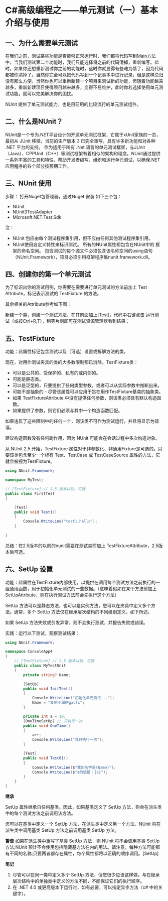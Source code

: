 # C#高级编程之——单元测试（一）基本介绍与使用

## 一、为什么需要单元测试

在我们之前，测试某些功能是否能够正常运行时，我们都将代码写到Main方法中，当我们测试第二个功能时，我们只能选择将之前的代码清掉，重新编写。此时，如果你还想重新测试你之前的功能时，这时你就显得有些难为情了，因为代码都被你清掉了。当然你完全可以把代码写到一个记事本中进行记录，但是这样总归没有那么方便。当然你也可以重新新建一个项目来测试新的功能，但随着功能越来越多，重新新建项目使得项目越来越多，变得不易维护，此时你若选择使用单元测试功能，就可以完美解决你的困扰。

NUnit 提供了单元测试能力，也是目前用的比较流行的单元测试组件。

## 二、什么是NUnit？

NUnit是一个专为.NET平台设计的开源单元测试框架，它属于xUnit家族的一员，最初从 JUnit 移植，当前的生产版本 3 已完全重写，具有许多新功能和对各种 .NET 平台的支持。
作为适用于所有 .Net 语言的单元测试框架，与JUnit（Java）、CPPUnit（C++）等测试框架有着相似的架构和理念。NUnit通过提供一系列丰富的工具和特性，帮助开发者编写、组织和运行单元测试，以确保.NET应用程序的各个部分按预期工作。

## 三、NUnit 使用

步骤：
打开Nuget包管理器，通过Nuget 安装 如下三个包：

- NUnit
- NUnit3TestAdapter
- Microsoft.NET.Test.Sdk

注：

- NUnit 包应由每个测试程序集引用，但不应由任何其他测试程序集引用。
- NUnit使用自定义特性来标识测试。 所有的NUnit属性都包含在NUnit中的 框架的命名空间。 包含测试的每个源文件必须包含该名称空间的using语句（NUnit.Framework），项目必须引用框架程序集nunit.framework.dll。

## 四、创建你的第一个单元测试

为了标识出你的测试用例，你需要在需要进行单元测试的方法前加上 Test Attribute，标记表示测试的 TestFixture 的方法。

其余相关的Attribute参考如下图：

新建一个类，创建一个测试方法，在其前面加上[Test]，代码中右键点击 运行测试（或按Ctrl+R,T），稍等片刻即可在测试资源管理器看到结果：

## 五、TestFixture

功能：此属性标记包含测试以及（可选）设置或拆解方法的类。

现在，对用作测试夹具的类的大多数限制都已消除。TestFixture类：

- 可以是公共的、受保护的、私有的或内部的。
- 可能是静态类。
- 可以是泛型的，只要提供了任何类型参数，或者可以从实际参数中推断出来。
- 可能不是抽象的 - 尽管该属性可以应用于旨在用作TestFixture基类的抽象类。
- 如果 TestFixtureAttribute 中没有提供任何参数，则该类必须具有默认构造函数。
- 如果提供了参数，则它们必须与其中一个构造函数匹配。

如果违反了这些限制中的任何一个，则该类不可作为测试运行，并且将显示为错误。

建议构造函数没有任何副作用，因为 NUnit 可能会在会话过程中多次构造对象。

从 NUnit 2.5 开始，TestFixture 属性对于非参数化、非通用Fixture是可选的。只要该类包含至少一个标有 Test、TestCase 或 TestCaseSource 属性的方法，它就会被视为TestFixture。

```csharp
using NUnit.Framework;

namespace MyTest;

// [TestFixture] // 2.5 版本以后，可选
public class FirstTest
{

    [Test]
    public void Test1()
    {
        Console.WriteLine("test1,hello");
    }
    
}
```

总结：在2.5版本的以前的nunit需要在测试类前加上 TestFixtureAttribute，2.5版本后可选。

## 六、SetUp 设置

功能：此属性在TestFixture内部使用，以提供在调用每个测试方法之前执行的一组通用函数，用于初始化单元测试的一些数据。（意味着假如在某个方法前加上SetUpAttribute，则在执行测试方法前会先执行这个方法）

SetUp 方法可以是静态方法，也可以是实例方法，您可以在夹具中定义多个方法。通常，多个 SetUp 方法仅在继承层次结构的不同级别定义，如下所述。

如果 SetUp 方法失败或引发异常，则不会执行测试，并报告失败或错误。

实践：运行以下测试，观察测试结果：

```csharp
using NUnit.Framework;

namespace ConsoleApp4
{
    // [TestFixture] // 2.5 版本以后，可选
    public class MyTestUnit
    {
        private string? Name;

        [SetUp]
        public void InitTest()
        {
            Console.WriteLine("初始化单元测试...");
            Name = "爱莉小跟班gaolx";
        }

        private int a = 10;
        [OneTimeSetUp] // 只执行一次
        public void OneTime()
        {
            a++;
            Console.WriteLine("我只执行一次");
        }

        [Test]
        public void Test01()
        {
            Console.WriteLine($"我的名字是{Name}");
            Console.WriteLine($"a的值是：{a}");
        }
    }
}

```

**继承**  

SetUp 属性继承自任何基类。因此，如果基类定义了 SetUp 方法，则会在派生类中的每个测试方法之前调用该方法。

您可以在基类中定义一个 SetUp 方法，在派生类中定义另一个方法。NUnit 将在派生类中调用基类 SetUp 方法之前调用基类 SetUp 方法。

**警告**
如果在派生类中重写了基类 SetUp 方法，则 NUnit 将不会调用基类 SetUp 方法;NUnit 预计不会使用包括隐藏基方法在内的用法。请注意，每种方法可能都有不同的名称;只要两者都存在属性，每个属性都将以正确的顺序调用。[SetUp]

**笔记**  

1. 尽管可以在同一类中定义多个 SetUp 方法，但您很少应该这样做。与在继承层次结构中的单独类中定义的方法不同，不能保证它们的执行顺序。
2. 在 .NET 4.0 或更高版本下运行时，如有必要，可以指定异步方法（c# 中的关键字）。
